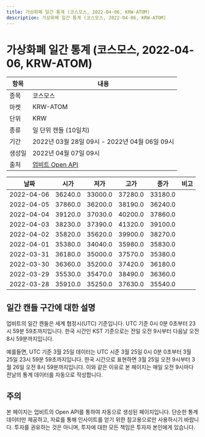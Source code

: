 ```yaml
---
title: 가상화폐 일간 통계 (코스모스, 2022-04-06, KRW-ATOM)
description: 가상화폐 일간 통계 (코스모스, 2022-04-06, KRW-ATOM)
---
```



가상화폐 일간 통계 (코스모스, 2022-04-06, KRW-ATOM)
===

|항목|내용|
|--|--|
|종목|코스모스|
|마켓|KRW-ATOM|
|단위|KRW|
|종류|일 단위 캔들 (10일치)|
|기간|2022년 03월 28일 09시 - 2022년 04월 06일 09시|
|생성일|2022년 04월 07일 09시|
|출처|[업비트 Open API](https://docs.upbit.com)|


|날짜|시가|저가|고가|종가|비고|
|--|--|--|--|--|--|
|2022-04-06|36240.0|33000.0|37280.0|33180.0|    |
|2022-04-05|37860.0|36200.0|38190.0|36240.0|    |
|2022-04-04|39120.0|37030.0|40200.0|37860.0|    |
|2022-04-03|38230.0|37390.0|41320.0|39100.0|    |
|2022-04-02|35820.0|35620.0|39900.0|38270.0|    |
|2022-04-01|35380.0|34040.0|35980.0|35830.0|    |
|2022-03-31|36180.0|35000.0|37570.0|35380.0|    |
|2022-03-30|36360.0|35200.0|37420.0|36180.0|    |
|2022-03-29|35530.0|35470.0|38490.0|36360.0|    |
|2022-03-28|35910.0|35250.0|37630.0|35540.0|    |


일간 캔들 구간에 대한 설명
---


업비트의 일간 캔들은 세계 협정시(UTC) 기준입니다. 
UTC 기준 0시 0분 0초부터 23시 59분 59초까지입니다. 
한국 시간인 KST 기준으로는 전일 오전 9시부터 다음날 오전 8시 59분까지입니다. 


예를들면, UTC 기준 3월 25일 데이터는 UTC 시준 3월 25일 0시 0분 0초부터 3월 25일 23시 59분 59초까지입니다. 
한국 시간으로 표현하면 3월 25일 오전 9시부터 3월 26일 오전 8시 59분까지입니다. 
이와 같은 이유로 본 페이지는 매일 오전 9시마다 전날의 통계 데이터를 자동으로 작성합니다. 


주의
---


본 페이지는 업비트의 Open API를 통하여 자동으로 생성된 페이지입니다. 
단순한 통계 데이터만 제공하고, 자료를 통해 인사이트를 얻기 위한 참고용으로만 사용하시기 바랍니다. 
투자를 권유하는 것은 아니며, 투자에 대한 모든 책임은 투자자 본인에게 있습니다. 
